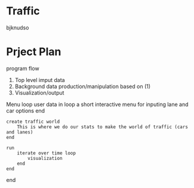 Traffic
=
bjknudso

Prject Plan
======

program flow

1. Top level imput data
2. Background data production/manipulation based on (1)
3. Visualization/output



Menu loop
	user data in loop
		a short interactive menu for inputing lane and car options
	end
	
	create traffic world
		This is where we do our stats to make the world of traffic (cars and lanes)
	end
    
	run
		iterate over time loop
			visualization 
		end
	end

end